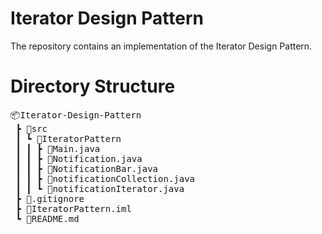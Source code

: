 # Iterator Design Pattern

The repository contains an implementation of the Iterator Design Pattern.

# Directory Structure

<pre>
📦Iterator-Design-Pattern
 ┣ 📂src
 ┃ ┗ 📂IteratorPattern
 ┃ ┃ ┣ 📜Main.java
 ┃ ┃ ┣ 📜Notification.java
 ┃ ┃ ┣ 📜NotificationBar.java
 ┃ ┃ ┣ 📜notificationCollection.java
 ┃ ┃ ┗ 📜notificationIterator.java
 ┣ 📜.gitignore
 ┣ 📜IteratorPattern.iml
 ┗ 📜README.md
</pre>
